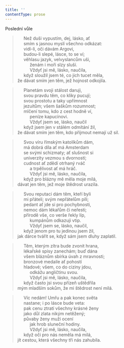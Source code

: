 ```yaml
---
title: ''
contentType: prose
---
```


Poslední vůle

>      Než duši vypustím, dej, lásko, ať  
>      smím s jasnou myslí všechno odkázat:  
>      vidí-li, oči dávám Argovi,  
>      budou-li slepé, lásce, to se ví;  
>      věhlasu jazyk, velvyslancům uši,  
>           ženám i moři slzy sluší.  
>           Vždyť jsi mě, lásko, naučila,  
>      když sloužil jsem té, co jich tucet měla,  
> že dávat smím jen těm, jež hojnost odkojila.

>      Planetám svoji stálost daruji,  
>      svou pravdu těm, co kliky pucují;  
>      svou prostotu a taky upřímnost  
>      jezuitům; všem šaškům rozumnost;  
>      mlčení tomu, kdo z cest hodně ví,  
>           peníze kapucínovi.  
>           Vždyť jsem se, lásko, naučil  
>      když jsem jen v stálém odmítání žil,  
> že dávat smím jen těm, kdo přijmout nemají už sil.

>      Svou víru římským katolíkům dám,  
>      má dobrá díla ať má Amsterdam  
>      se svými schizmaty; ať slušnost si  
>      univerzity vezmou s dvorností;  
>      cudnost ať zdědí otrhaný rváč  
>           a trpělivost ať má hráč.  
>           Vždyť jsi mě, lásko, naučila,  
>      když pro blázny mě měla moje milá,  
> dávat jen těm, jež moje štědrost urazila.

>      Svou reputaci dám těm, kteří byli  
>      mi přáteli; svým nepřátelům píli;  
>      pedant ať jde si pro pochybnosti,  
>      nemoc dám lékařům či neřesti;  
>      přírodě vše, co verše řekly líp,  
>           kumpánům odkazuji vtip.  
>           Vždyť jsem se, lásko, naučil,  
>      když jenom pro tu jedinou jsem žil,  
> jak dárce tvářit se, když sám jsem dluhy zaplatil.

>      Těm, kterým zítra bude zvonit hrana,  
>      lékařské spisy zanechám; buď dána  
>      všem bláznům sbírka úvah z mravnosti;  
>      bronzové medaile ať pohostí  
>      hladové; všem, co do ciziny jdou,  
>           odkážu angličtinu svou.  
>           Vždyť jsi mě, lásko, naučila,  
>      když často jsi svou přízeň uštědřila  
> mým mladším sokům, že mi štědrost není milá.

>      Víc nedám! Umřu a pak konec světa  
>      nastane; i po lásce bude veta:  
>      pak cenu ztratí všechny krásné ženy  
>      jako důl zlata nikým netěžený;  
>      půvaby ženy muži ocení  
>           jak hrob sluneční hodiny.  
>           Vždyť jsi mě, lásko, naučila,  
>      když oči pro nás neměla má milá,  
> jít cestou, která všechny tři nás zahubila.
